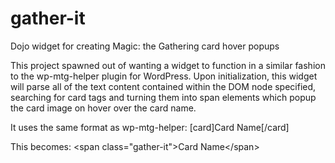 gather-it
=========

Dojo widget for creating Magic: the Gathering card hover popups

This project spawned out of wanting a widget to function in a similar fashion to the wp-mtg-helper plugin for WordPress. Upon initialization, this widget will parse all of the text content contained within the DOM node specified, searching for card tags and turning them into span elements which popup the card image on hover over the card name.

It uses the same format as wp-mtg-helper: [card]Card Name[/card]

This becomes: &lt;span class="gather-it"&gt;Card Name&lt;/span&gt;
